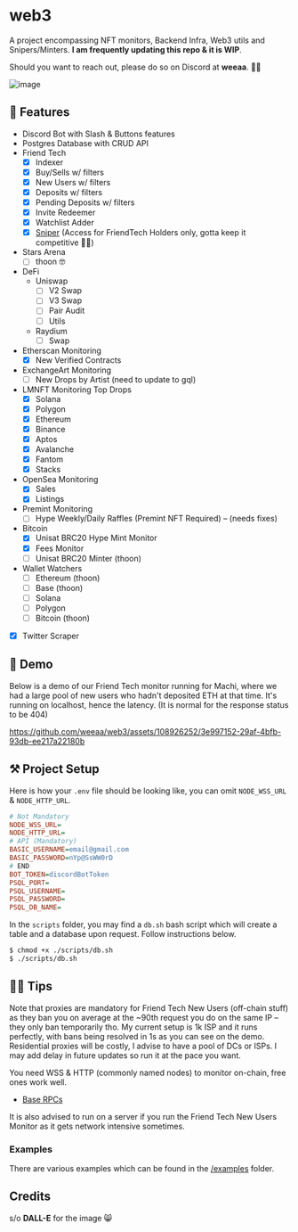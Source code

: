 # web3

A project encompassing NFT monitors, Backend Infra, Web3 utils and Snipers/Minters. **I am frequently updating this repo & it is WIP**.

Should you want to reach out, please do so on Discord at **weeaa**. 🤙🏻

![image](https://github.com/weeaa/web3/assets/108926252/e03cf484-d00c-48df-9665-e75b6a4c94b9)

## 🐰 Features

- Discord Bot with Slash & Buttons features
- Postgres Database with CRUD API
- Friend Tech
    - [x] Indexer
    - [x] Buy/Sells w/ filters
    - [x] New Users w/ filters
    - [x] Deposits w/ filters
    - [x] Pending Deposits w/ filters
    - [x] Invite Redeemer
    - [x] Watchlist Adder
    - [x] [Sniper](https://www.friend.tech/rooms/0xe5d60f8324d472e10c4bf274dbb7371aa93034a0) (Access for FriendTech Holders only, gotta keep it competitive 🫶🏻)
- Stars Arena
    - [ ] thoon 🤓
- DeFi
    - Uniswap
        - [ ] V2 Swap
        - [ ] V3 Swap
        - [ ] Pair Audit
        - [ ] Utils
     - Raydium
         - [ ] Swap 
- Etherscan Monitoring
  - [x] New Verified Contracts
- ExchangeArt Monitoring
  - [ ] New Drops by Artist (need to update to gql)
- LMNFT Monitoring Top Drops
  - [x] Solana
  - [x] Polygon
  - [x] Ethereum
  - [x] Binance
  - [x] Aptos
  - [x] Avalanche
  - [x] Fantom
  - [x] Stacks
- OpenSea Monitoring
  - [x] Sales
  - [x] Listings
- Premint Monitoring
  - [ ] Hype Weekly/Daily Raffles (Premint NFT Required) – (needs fixes)
- Bitcoin
  - [x] Unisat BRC20 Hype Mint Monitor
  - [x] Fees Monitor
  - [ ] Unisat BRC20 Minter (thoon)
- Wallet Watchers
    - [ ] Ethereum (thoon)
    - [ ] Base (thoon)
    - [ ] Solana
    - [ ] Polygon
    - [ ] Bitcoin (thoon)
- [x] Twitter Scraper

## 👀 Demo
Below is a demo of our Friend Tech monitor running for Machi, where we had a large pool of new users who hadn't deposited ETH at that time. It's running on localhost, hence the latency. (It is normal for the response status to be 404)

https://github.com/weeaa/web3/assets/108926252/3e997152-29af-4bfb-93db-ee217a22180b

## ⚒️ Project Setup

Here is how your `.env` file should be looking like, you can omit `NODE_WSS_URL` & `NODE_HTTP_URL`.

```ini
# Not Mandatory
NODE_WSS_URL=
NODE_HTTP_URL=
# API (Mandatory)
BASIC_USERNAME=email@gmail.com
BASIC_PASSWORD=nYp@SsWW0rD
# END
BOT_TOKEN=discordBotToken
PSQL_PORT=
PSQL_USERNAME=
PSQL_PASSWORD=
PSQL_DB_NAME=
```

In the `scripts` folder, you may find a `db.sh` bash script which will create a table and a database upon request. Follow instructions below.

```bash
$ chmod +x ./scripts/db.sh
$ ./scripts/db.sh
```

## 🫶🏻 Tips
Note that proxies are mandatory for Friend Tech New Users (off-chain stuff) as they ban you on average at the ~90th request you do on the same IP – they only ban temporarily tho. My current setup is 1k ISP and it runs perfectly, with bans being resolved in 1s as you can see on the demo. Residential proxies will be costly, I advise to have a pool of DCs or ISPs. I may add delay in future updates so run it at the pace you want.

You need WSS & HTTP (commonly named nodes) to monitor on-chain, free ones work well.

- [Base RPCs](https://docs.base.org/tools/node-providers/)

It is also advised to run on a server if you run the Friend Tech New Users Monitor as it gets network intensive sometimes.

### Examples

There are various examples which can be found in the [/examples](https://github.com/weeaa/web3/tree/main/examples) folder.

## Credits

s/o **DALL-E** for the image 😸
